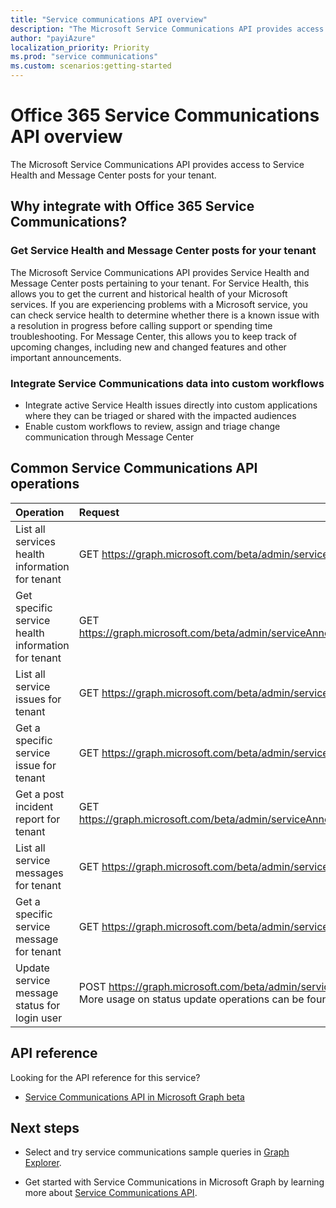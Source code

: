 ```yaml
---
title: "Service communications API overview"
description: "The Microsoft Service Communications API provides access to Service Health and Message Center posts for your tenant."
author: "payiAzure"
localization_priority: Priority
ms.prod: "service communications"
ms.custom: scenarios:getting-started
---
```


# Office 365 Service Communications API overview
The Microsoft Service Communications API provides access to Service Health and Message Center posts for your tenant.

## Why integrate with Office 365 Service Communications?

### Get Service Health and Message Center posts for your tenant
The Microsoft Service Communications API provides Service Health and Message Center posts pertaining to your tenant. For Service Health, this allows you to get the current and historical health of your Microsoft services. If you are experiencing problems with a Microsoft service, you can check service health to determine whether there is a known issue with a resolution in progress before calling support or spending time troubleshooting. For Message Center, this allows you to keep track of upcoming changes, including new and changed features and other important announcements.

### Integrate Service Communications data into custom workflows
* Integrate active Service Health issues directly into custom applications where they can be triaged or shared with the impacted audiences
* Enable custom workflows to review, assign and triage change communication through Message Center

## Common Service Communications API operations

|Operation|Request|
|:--------|:--|
| List all services health information for tenant | GET https://graph.microsoft.com/beta/admin/serviceAnnouncement/healthOverviews |
| Get specific service health information for tenant | GET https://graph.microsoft.com/beta/admin/serviceAnnouncement/healthOverviews/{serviceName} |
| List all service issues for tenant | GET https://graph.microsoft.com/beta/admin/serviceAnnouncement/issues |
| Get a specific service issue for tenant | GET https://graph.microsoft.com/beta/admin/serviceAnnouncement/issues/{issueId} |
| Get a post incident report for tenant | GET https://graph.microsoft.com/beta/admin/serviceAnnouncement/issues/{issueId}/incidentReport |
| List all service messages for tenant | GET https://graph.microsoft.com/beta/admin/serviceAnnouncement/messages |
| Get a specific service message for tenant | GET https://graph.microsoft.com/beta/admin/serviceAnnouncement/messages/{messageId} |
| Update service message status for login user | POST https://graph.microsoft.com/beta/admin/serviceAnnouncement/message/markRead <br> More usage on status update operations can be found [here](/graph/api/resources/serviceupdatemessage?view=graph-rest-beta&preserve-view=true)|


## API reference
Looking for the API reference for this service?

- [Service Communications API in Microsoft Graph beta](/graph/api/resources/serviceannouncement?view=graph-rest-beta&preserve-view=true)


## Next steps

- Select and try service communications sample queries in [Graph Explorer](https://developer.microsoft.com/graph/graph-explorer/?request=admin%2FserviceAnnouncement%2FhealthOverviews&version=beta).

- Get started with Service Communications in Microsoft Graph by learning more about [Service Communications API](/graph/api/resources/serviceannouncement?view=graph-rest-beta&preserve-view=true).